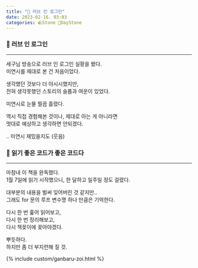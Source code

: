 ```yaml
---
title: "🌱 러브 인 로그인"
date: 2023-02-16. 03:03
categories: 🪨Stone 🌱DayStone
---
```


### 🗿 러브 인 로그인

---

세구님 방송으로 러브 인 로그인 실황을 봤다.  
미연시를 제대로 본 건 처음이었다.  

생각했던 것보다 더 야시시했지만,  
전혀 생각못했던 스토리의 슬픔과 여운이 있었다.  

미연시로 눈물 찔끔 흘렸다.  

역시 직접 경험해본 것이나, 제대로 아는 게 아니라면  
멋대로 예상하고 생각하면 안되겠다.  

.. 미연시 재밌을지도 (웃음)  

### 🗿 읽기 좋은 코드가 좋은 코드다

---

마참내 이 책을 완독했다.  
1월 7일에 읽기 시작했으니, 한 달하고 일주일 정도 걸렸다.  

대부분의 내용을 벌써 잊어버린 것 같지만..  
그래도 for 문의 루프 변수명 하나 만큼은 기억한다.  

다시 한 번 훑어 읽어보고,  
다시 한 번 정리해보고,  
다시 책꽂이에 꽂아야겠다.  

뿌듯하다.  
하지만 좀 더 부지런해 질 것.  

{% include custom/ganbaru-zoi.html %}

